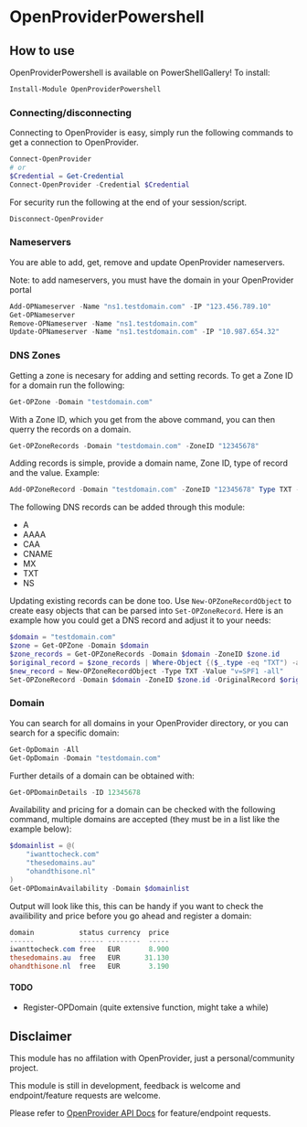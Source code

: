 # OpenProviderPowershell

## How to use

OpenProviderPowershell is available on PowerShellGallery! To install:

```powershell
Install-Module OpenProviderPowershell
```

### Connecting/disconnecting

Connecting to OpenProvider is easy, simply run the following commands to get a connection to OpenProvider.

```powershell
Connect-OpenProvider
# or
$Credential = Get-Credential
Connect-OpenProvider -Credential $Credential
```

For security run the following at the end of your session/script.

```powershell
Disconnect-OpenProvider
```

### Nameservers

You are able to add, get, remove and update OpenProvider nameservers.

Note: to add nameservers, you must have the domain in your OpenProvider portal

```powershell
Add-OPNameserver -Name "ns1.testdomain.com" -IP "123.456.789.10"
Get-OPNameserver
Remove-OPNameserver -Name "ns1.testdomain.com"
Update-OPNameserver -Name "ns1.testdomain.com" -IP "10.987.654.32"
```

### DNS Zones

Getting a zone is necesary for adding and setting records. To get a Zone ID for a domain run the following:

```powershell
Get-OPZone -Domain "testdomain.com"
```

With a Zone ID, which you get from the above command, you can then querry the records on a domain.

```powershell
Get-OPZoneRecords -Domain "testdomain.com" -ZoneID "12345678"
```

Adding records is simple, provide a domain name, Zone ID, type of record and the value. Example:

```powershell
Add-OPZoneRecord -Domain "testdomain.com" -ZoneID "12345678" Type TXT -Value "v=SPF1 -all"
```

The following DNS records can be added through this module:

- A
- AAAA
- CAA
- CNAME
- MX
- TXT
- NS

Updating existing records can be done too. Use ```New-OPZoneRecordObject``` to create easy objects that can be parsed into ```Set-OPZoneRecord```. Here is an example how you could get a DNS record and adjust it to your needs:

```powershell
$domain = "testdomain.com"
$zone = Get-OPZone -Domain $domain
$zone_records = Get-OPZoneRecords -Domain $domain -ZoneID $zone.id
$original_record = $zone_records | Where-Object {($_.type -eq "TXT") -and ($_.value -eq "v=SPF1 +all")}
$new_record = New-OPZoneRecordObject -Type TXT -Value "v=SPF1 -all"
Set-OPZoneRecord -Domain $domain -ZoneID $zone.id -OriginalRecord $original_record -NewRecord $new_record
```

### Domain

You can search for all domains in your OpenProvider directory, or you can search for a specific domain:

```powershell
Get-OpDomain -All
Get-OpDomain -Domain "testdomain.com"
```

Further details of a domain can be obtained with:

```powershell
Get-OPDomainDetails -ID 12345678
```

Availability and pricing for a domain can be checked with the following command, multiple domains are accepted (they must be in a list like the example below):

```powershell
$domainlist = @(
    "iwanttocheck.com"
    "thesedomains.au"
    "ohandthisone.nl"
)
Get-OPDomainAvailability -Domain $domainlist
```

Output will look like this, this can be handy if you want to check the availibility and price before you go ahead and register a domain:

```powershell
domain           status currency  price
------           ------ --------  -----
iwanttocheck.com free   EUR       8.900
thesedomains.au  free   EUR      31.130
ohandthisone.nl  free   EUR       3.190
```

#### TODO

- Register-OPDomain (quite extensive function, might take a while)

## Disclaimer

This module has no affilation with OpenProvider, just a personal/community project.

This module is still in development, feedback is welcome and endpoint/feature requests are welcome.

Please refer to [OpenProvider API Docs](https://docs.openprovider.com/doc/all) for feature/endpoint requests.
